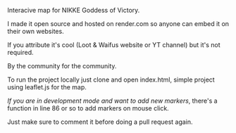 Interacive map for NIKKE Goddess of Victory.

I made it open source and hosted on render.com so anyone can embed it on their own websites.

If you attribute it's cool (Loot & Waifus website or YT channel) but it's not required.

By the community for the community.

To run the project locally just clone and open index.html, simple project using leaflet.js for the map.

*If you are in development mode and want to add new markers*, there's a function in line 86 or so to add markers on mouse click.

Just make sure to comment it before doing a pull request again.